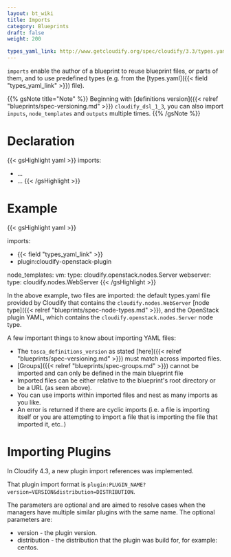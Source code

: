 ```yaml
---
layout: bt_wiki
title: Imports
category: Blueprints
draft: false
weight: 200

types_yaml_link: http://www.getcloudify.org/spec/cloudify/3.3/types.yaml
---
```


`imports` enable the author of a blueprint to reuse blueprint files, or parts of them, and to use predefined types (e.g. from the [types.yaml]({{< field "types_yaml_link" >}}) file).

{{% gsNote title="Note" %}}
Beginning with [definitions version]({{< relref "blueprints/spec-versioning.md" >}}) `cloudify_dsl_1_3`, you can also import `inputs`, `node_templates` and `outputs` multiple times.
{{% /gsNote %}}

# Declaration

{{< gsHighlight  yaml >}}
imports:
  - ...
  - ...
{{< /gsHighlight >}}


# Example

{{< gsHighlight  yaml >}}

imports:
  - {{< field "types_yaml_link" >}}
  - plugin:cloudify-openstack-plugin

node_templates:
  vm:
    type: cloudify.openstack.nodes.Server
  webserver:
    type: cloudify.nodes.WebServer
{{< /gsHighlight >}}

In the above example, two files are imported: the default types.yaml file provided by Cloudify that contains the `cloudify.nodes.WebServer` [node type]({{< relref "blueprints/spec-node-types.md" >}}), and the OpenStack plugin YAML, which contains the `cloudify.openstack.nodes.Server` node type.

A few important things to know about importing YAML files:

* The `tosca_definitions_version` as stated [here]({{< relref "blueprints/spec-versioning.md" >}}) must match across imported files.
* [Groups]({{< relref "blueprints/spec-groups.md" >}}) cannot be imported and can only be defined in the main blueprint file
* Imported files can be either relative to the blueprint's root directory or be a URL (as seen above).
* You can use imports within imported files and nest as many imports as you like.
* An error is returned if there are cyclic imports (i.e. a file is importing itself or you are attempting to import a file that is importing the file that imported it, etc..)


# Importing Plugins

In Cloudify 4.3, a new plugin import references was implemented.

That plugin import format is `plugin:PLUGIN_NAME?version=VERSION&distribution=DISTRIBUTION`.

The parameters are optional and are aimed to resolve cases when the managers have multiple similar plugins with the same name.
The optional parameters are:

 - version - the plugin version.
 - distribution - the distribution that the plugin was build for, for example: centos.
 
